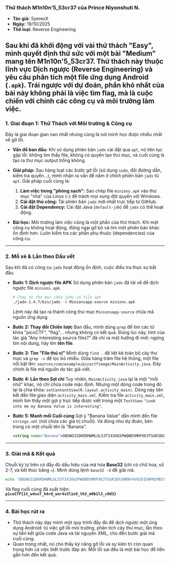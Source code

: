 ### **Thử thách M1n10n'5_53cr37 của Prince Niyonshuti N.**

  * **Tác giả:** SyerexX
  * **Ngày:** 19/10/2025
  * **Thể loại:** Reverse Engineering

Sau khi đã khởi động với vài thử thách "Easy", mình quyết định thử sức với một bài "Medium" mang tên **M1n10n'5_53cr37**. Thử thách này thuộc lĩnh vực Dịch ngược (Reverse Engineering) và yêu cầu phân tích một file ứng dụng Android (`.apk`). Trái ngược với dự đoán, phần khó nhất của bài này không phải là việc tìm flag, mà là cuộc chiến với chính các công cụ và môi trường làm việc.
-----
### **1. Giai đoạn 1: Thử Thách với Môi trường & Công cụ**
Đây là giai đoạn gian nan nhất nhưng cũng là nơi mình học được nhiều nhất về gỡ lỗi.
  * **Vấn đề ban đầu:** Khi sử dụng phiên bản `jadx` cài đặt qua `apt`, nó liên tục gặp lỗi: không tìm thấy file, không có quyền tạo thư mục, và cuối cùng là tạo ra thư mục output trống không.
  * **Giải pháp:** Sau hàng loạt các bước gỡ lỗi (sử dụng `sudo`, đổi đường dẫn, kiểm tra quyền...), mình nhận ra vấn đề nằm ở chính phiên bản `jadx` từ `apt`. Giải pháp cuối cùng là:
    1.  **Làm việc trong "phòng sạch":** Sao chép file `minions.apk` vào thư mục "nhà" của Linux (`~`) để tránh mọi xung đột quyền với Windows.
    2.  **Cài đặt thủ công:** Tải phiên bản `jadx` mới nhất trực tiếp từ GitHub.
    3.  **Cài đặt Dependency:** Cài đặt Java (`default-jdk`) để `jadx` có thể hoạt động.

  * **Bài học:** Môi trường làm việc cũng là một phần của thử thách. Khi một công cụ không hoạt động, đừng ngại gỡ bỏ và tìm một phiên bản khác ổn định hơn. Luôn kiểm tra các phần phụ thuộc (dependencies) của công cụ.

-----

### **2. Mổ xẻ & Lần theo Dấu vết**
Sau khi đã có công cụ `jadx` hoạt động ổn định, cuộc điều tra thực sự bắt đầu.

  * **Bước 1: Dịch ngược file APK**
    Sử dụng phiên bản `jadx` đã tải về để dịch ngược file `minions.apk`.
    ```bash
    # Chạy từ thư mục chứa jadx và file apk
    ./jadx-1.4.7/bin/jadx -d Minionsapp-source minions.apk
    ```

    Lệnh này đã tạo ra thành công thư mục `Minionsapp-source` chứa mã nguồn ứng dụng.

  * **Bước 2: Thay đổi Chiến lược**
    Ban đầu, mình dùng `grep` để tìm các từ khóa "picoCTF", "flag"... nhưng không có kết quả. Đúng lúc này, hint của tác giả "Any interesting source files?" đã chỉ ra một hướng đi mới: ngừng tìm nội dung, hãy tìm **tên file**.

  * **Bước 3: Tìm "File thú vị"**
    Mình dùng `find .` để liệt kê toàn bộ cây thư mục và `grep -v` để lọc bỏ nhiễu. Giữa hàng trăm file hệ thống, một file nổi bật lên: `sources/com/example/picoctfimage/MainActivity.java`. Đây chính là file mã nguồn do tác giả viết.

  * **Bước 4: Lần theo Sợi chỉ**
    Tuy nhiên, `MainActivity.java` lại là một "mồi nhử" khác, nó chỉ chứa code mặc định. Nhưng một dòng code trong đó lại là chìa khóa: `setContentView(R.layout.activity_main)`. Dòng này liên kết đến file giao diện `activity_main.xml`.
    Kiểm tra file `activity_main.xml`, mình tìm thấy một gợi ý trực tiếp được viết trong một `TextView`: `"Look into me my Banana Value is interesting"`.

  * **Bước 5: Manh mối Cuối cùng**
    Gợi ý "Banana Value" dẫn mình đến file `strings.xml` (nơi chứa các giá trị chuỗi). Và đúng như dự đoán, bên trong có một chuỗi tên là "Banana".

    ```xml
    <string name="Banana">OBUWG32DKRDHWMLUL53TI43OG5PWQNDSMRPXK3TSGR3DG3BRNY4V65DIGNPW2MDCGFWDGX3DGBSDG7I=</string>
    ```

-----

### **3. Giải mã & Kết quả**

Chuỗi ký tự trên có đầy đủ dấu hiệu của mã hóa **Base32** (chỉ có chữ hoa, số 2-7, và kết thúc bằng `=`). Mình dùng lệnh `base32 -d` để giải mã.

```bash
echo "OBUWG32DKRDHWMLUL53TI43OG5PWQNDSMRPXK3TSGR3DG3BRNY4V65DIGNPW2MDCGFWDGX3DGBSDG7I=" | base32 -d
```

Và flag cuối cùng đã xuất hiện: **`picoCTF{1t_w4sn7_h4rd_unr4v3l1n9_th3_m0b1l3_c0d3}`**

-----
### **4. Bài học rút ra**

  * Thử thách này dạy mình một quy trình đầy đủ để dịch ngược một ứng dụng Android: từ việc gỡ lỗi môi trường, phân tích cây thư mục, lần theo sự liên kết giữa code Java và tài nguyên XML, cho đến bước giải mã cuối cùng.
  * Quan trọng nhất, nó cho thấy kỹ năng gỡ lỗi và sự kiên trì còn quan trọng hơn cả việc biết trước đáp án. Mỗi lỗi sai đều là một bài học để tiến gần hơn đến kết quả.
